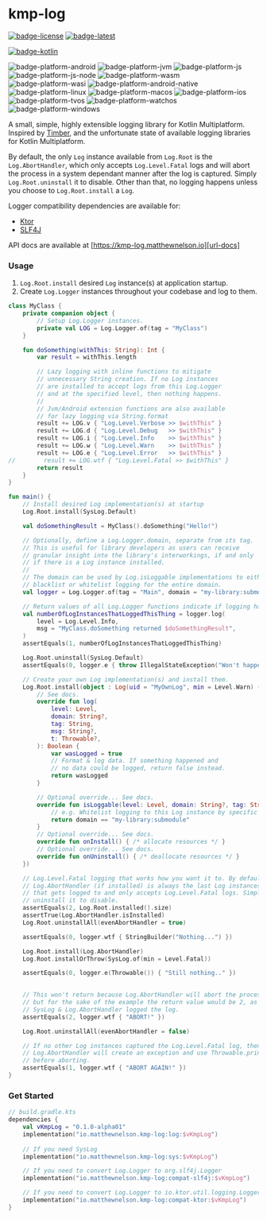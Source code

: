 # kmp-log
[![badge-license]][url-license]
[![badge-latest]][url-latest]

[![badge-kotlin]][url-kotlin]
<!-- TODO: Uncomment when :library:file is re-enabled
[![badge-coroutines]][url-coroutines]
[![badge-encoding]][url-encoding]
[![badge-immutable]][url-immutable]
[![badge-kmp-file]][url-kmp-file]
[![badge-kotlincrypto-hash]][url-kotlincrypto-hash]
-->

![badge-platform-android]
![badge-platform-jvm]
![badge-platform-js]
![badge-platform-js-node]
![badge-platform-wasm]
![badge-platform-wasi]
![badge-platform-android-native]
![badge-platform-linux]
![badge-platform-macos]
![badge-platform-ios]
![badge-platform-tvos]
![badge-platform-watchos]
![badge-platform-windows]

A small, simple, highly extensible logging library for Kotlin Multiplatform. Inspired 
by [Timber][url-timber], and the unfortunate state of available logging libraries for 
Kotlin Multiplatform.

By default, the only `Log` instance available from `Log.Root` is the `Log.AbortHandler`, 
which only accepts `Log.Level.Fatal` logs and will abort the process in a system dependant
manner after the log is captured. Simply `Log.Root.uninstall` it to disable. Other than
that, no logging happens unless you choose to `Log.Root.install` a `Log`.

Logger compatibility dependencies are available for:
 - [Ktor](library/compat-ktor/README.md)
 - [SLF4J](library/compat-slf4j/README.md)

API docs are available at [https://kmp-log.matthewnelson.io][url-docs]

### Usage

1) `Log.Root.install` desired `Log` instance(s) at application startup.
2) Create `Log.Logger` instances throughout your codebase and log to them.

```kotlin
class MyClass {
    private companion object {
        // Setup Log.Logger instances.
        private val LOG = Log.Logger.of(tag = "MyClass")
    }

    fun doSomething(withThis: String): Int {
        var result = withThis.length

        // Lazy logging with inline functions to mitigate
        // unnecessary String creation. If no Log instances
        // are installed to accept logs from this Log.Logger
        // and at the specified level, then nothing happens.
        //
        // Jvm/Android extension functions are also available
        // for lazy logging via String.format
        result += LOG.v { "Log.Level.Verbose >> $withThis" }
        result += LOG.d { "Log.Level.Debug   >> $withThis" }
        result += LOG.i { "Log.Level.Info    >> $withThis" }
        result += LOG.w { "Log.Level.Warn    >> $withThis" }
        result += LOG.e { "Log.Level.Error   >> $withThis" }
//        result += LOG.wtf { "Log.Level.Fatal >> $withThis" }
        return result
    }
}

fun main() {
    // Install desired Log implementation(s) at startup
    Log.Root.install(SysLog.Default)

    val doSomethingResult = MyClass().doSomething("Hello!")

    // Optionally, define a Log.Logger.domain, separate from its tag.
    // This is useful for library developers as users can receive
    // granular insight into the library's interworkings, if and only
    // if there is a Log instance installed.
    //
    // The domain can be used by Log.isLoggable implementations to either
    // blacklist or whitelist logging for the entire domain.
    val logger = Log.Logger.of(tag = "Main", domain = "my-library:submodule")

    // Return values of all Log.Logger functions indicate if logging happened.
    val numberOfLogInstancesThatLoggedThisThing = logger.log(
        level = Log.Level.Info,
        msg = "MyClass.doSomething returned $doSomethingResult",
    )
    assertEquals(1, numberOfLogInstancesThatLoggedThisThing)

    Log.Root.uninstall(SysLog.Default)
    assertEquals(0, logger.e { throw IllegalStateException("Won't happen...") })

    // Create your own Log implementation(s) and install them.
    Log.Root.install(object : Log(uid = "MyOwnLog", min = Level.Warn) {
        // See docs.
        override fun log(
            level: Level,
            domain: String?,
            tag: String,
            msg: String?,
            t: Throwable?,
        ): Boolean {
            var wasLogged = true
            // Format & log data. If something happened and
            // no data could be logged, return false instead.
            return wasLogged
        }

        // Optional override... See docs.
        override fun isLoggable(level: Level, domain: String?, tag: String): Boolean {
            // e.g. Whitelist logging to this Log instance by specific domain
            return domain == "my-library:submodule"
        }
        // Optional override... See docs.
        override fun onInstall() { /* allocate resources */ }
        // Optional override... See docs.
        override fun onUninstall() { /* deallocate resources */ }
    })

    // Log.Level.Fatal logging that works how you want it to. By default,
    // Log.AbortHandler (if installed) is always the last Log instances
    // that gets logged to and only accepts Log.Level.Fatal logs. Simply
    // uninstall it to disable.
    assertEquals(2, Log.Root.installed().size)
    assertTrue(Log.AbortHandler.isInstalled)
    Log.Root.uninstallAll(evenAbortHandler = true)

    assertEquals(0, logger.wtf { StringBuilder("Nothing...") })

    Log.Root.install(Log.AbortHandler)
    Log.Root.installOrThrow(SysLog.of(min = Level.Fatal))

    assertEquals(0, logger.e(Throwable()) { "Still nothing.." })

    
    // This won't return because Log.AbortHandler will abort the process,
    // but for the sake of the example the return value would be 2, as
    // SysLog & Log.AbortHandler logged the log.
    assertEquals(2, logger.wtf { "ABORT!" })

    Log.Root.uninstallAll(evenAbortHandler = false)

    // If no other Log instances captured the Log.Level.Fatal log, then
    // Log.AbortHandler will create an exception and use Throwable.printStackTrace
    // before aborting.
    assertEquals(1, logger.wtf { "ABORT AGAIN!" })
}
```

### Get Started

<!-- TAG_VERSION -->

```kotlin
// build.gradle.kts
dependencies {
    val vKmpLog = "0.1.0-alpha01"
    implementation("io.matthewnelson.kmp-log:log:$vKmpLog")
    
    // If you need SysLog
    implementation("io.matthewnelson.kmp-log:sys:$vKmpLog")

    // If you need to convert Log.Logger to org.slf4j.Logger
    implementation("io.matthewnelson.kmp-log:compat-slf4j:$vKmpLog")

    // If you need to convert Log.Logger to io.ktor.util.logging.Logger
    implementation("io.matthewnelson.kmp-log:compat-ktor:$vKmpLog")
}
```

<!-- TAG_VERSION -->
[badge-latest]: https://img.shields.io/badge/latest--release-0.1.0--alpha01-blue.svg?style=flat
[badge-license]: https://img.shields.io/badge/license-Apache%20License%202.0-blue.svg?style=flat

<!-- TAG_DEPENDENCIES -->
[badge-coroutines]: https://img.shields.io/badge/kotlinx.coroutines-1.10.2-blue.svg?logo=kotlin
[badge-encoding]: https://img.shields.io/badge/encoding-2.5.0-blue.svg?style=flat
[badge-immutable]: https://img.shields.io/badge/immutable-0.3.0-blue.svg?style=flat
[badge-kmp-file]: https://img.shields.io/badge/kmp--file-0.5.1--SNAPSHOT-blue.svg?style=flat
[badge-kotlin]: https://img.shields.io/badge/kotlin-2.2.20-blue.svg?logo=kotlin
[badge-kotlincrypto-hash]: https://img.shields.io/badge/KotlinCrypto.hash-0.8.0-blue.svg?style=flat

<!-- TAG_PLATFORMS -->
[badge-platform-android]: http://img.shields.io/badge/-android-6EDB8D.svg?style=flat
[badge-platform-jvm]: http://img.shields.io/badge/-jvm-DB413D.svg?style=flat
[badge-platform-js]: http://img.shields.io/badge/-js-F8DB5D.svg?style=flat
[badge-platform-js-node]: https://img.shields.io/badge/-nodejs-68a063.svg?style=flat
[badge-platform-linux]: http://img.shields.io/badge/-linux-2D3F6C.svg?style=flat
[badge-platform-macos]: http://img.shields.io/badge/-macos-111111.svg?style=flat
[badge-platform-ios]: http://img.shields.io/badge/-ios-CDCDCD.svg?style=flat
[badge-platform-tvos]: http://img.shields.io/badge/-tvos-808080.svg?style=flat
[badge-platform-watchos]: http://img.shields.io/badge/-watchos-C0C0C0.svg?style=flat
[badge-platform-wasm]: https://img.shields.io/badge/-wasm-624FE8.svg?style=flat
[badge-platform-wasi]: https://img.shields.io/badge/-wasi-18a033.svg?style=flat
[badge-platform-windows]: http://img.shields.io/badge/-windows-4D76CD.svg?style=flat
[badge-platform-android-native]: http://img.shields.io/badge/-android--native-6EDB8D.svg?style=flat

[url-docs]: https://kmp-log.matthewnelson.io
[url-coroutines]: https://github.com/Kotlin/kotlinx.coroutines
[url-encoding]: https://github.com/05nelsonm/encoding
[url-immutable]: https://github.com/05nelsonm/immutable
[url-kmp-file]: https://github.com/05nelsonm/kmp-file
[url-kotlin]: https://kotlinlang.org
[url-kotlincrypto-hash]: https://github.com/KotlinCrypto/hash
[url-latest]: https://github.com/05nelsonm/kmp-log/releases/latest
[url-license]: https://www.apache.org/licenses/LICENSE-2.0.txt
[url-timber]: https://github.com/JakeWharton/timber
